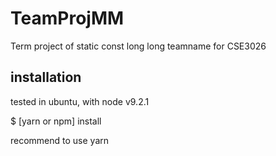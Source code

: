 # TeamProjMM
Term project of static const long long teamname for CSE3026

## installation
tested in ubuntu, with node v9.2.1

  $ [yarn or npm] install
  
recommend to use yarn

